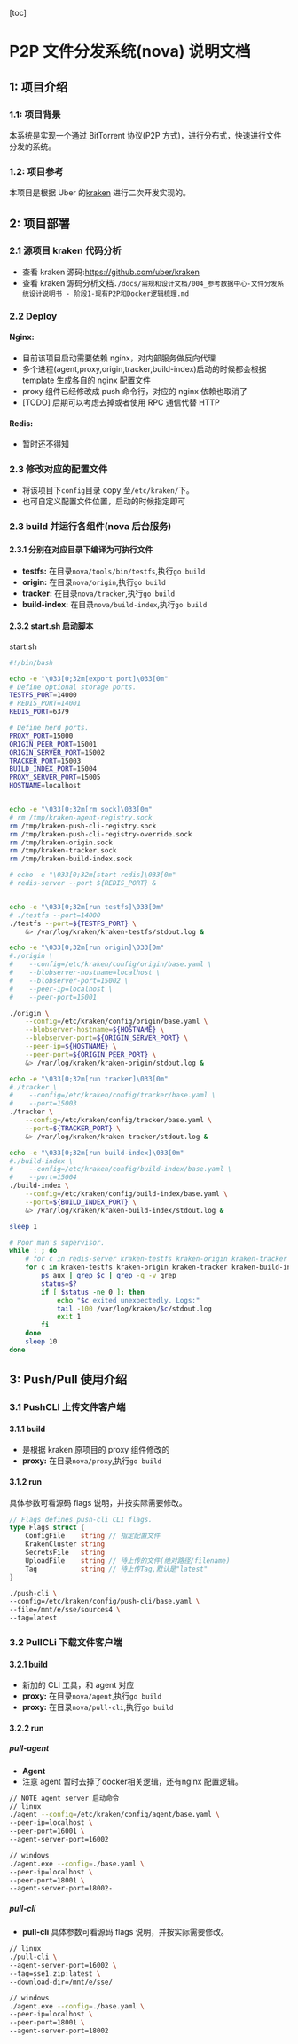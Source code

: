 [toc]

# P2P 文件分发系统(nova) 说明文档

## 1: 项目介绍

### 1.1: 项目背景

本系统是实现一个通过 BitTorrent 协议(P2P 方式)，进行分布式，快速进行文件分发的系统。

### 1.2: 项目参考

本项目是根据 Uber 的[kraken](https://github.com/uber/kraken) 进行二次开发实现的。

## 2: 项目部署

### 2.1 源项目 kraken 代码分析

- 查看 kraken 源码:https://github.com/uber/kraken
- 查看 kraken 源码分析文档`./docs/需规和设计文档/004_参考数据中心-文件分发系统设计说明书 - 阶段1-现有P2P和Docker逻辑梳理.md`

### 2.2 Deploy

#### **Nginx:**

- 目前该项目启动需要依赖 nginx，对内部服务做反向代理
- 多个进程(agent,proxy,origin,tracker,build-index)启动的时候都会根据 template 生成各自的 nginx 配置文件
- proxy 组件已经修改成 push 命令行，对应的 nginx 依赖也取消了
- [TODO] 后期可以考虑去掉或者使用 RPC 通信代替 HTTP

#### **Redis:**

- 暂时还不得知

### 2.3 修改对应的配置文件

- 将该项目下`config`目录 copy 至`/etc/kraken/`下。
- 也可自定义配置文件位置，启动的时候指定即可

### 2.3 build 并运行各组件(nova 后台服务)

#### 2.3.1 分别在对应目录下编译为可执行文件

- **testfs:** 在目录`nova/tools/bin/testfs`,执行`go build`
- **origin:** 在目录`nova/origin`,执行`go build`
- **tracker:** 在目录`nova/tracker`,执行`go build`
- **build-index:** 在目录`nova/build-index`,执行`go build`

#### 2.3.2 start.sh 启动脚本

start.sh

```bash
#!/bin/bash

echo -e "\033[0;32m[export port]\033[0m"
# Define optional storage ports.
TESTFS_PORT=14000
# REDIS_PORT=14001
REDIS_PORT=6379

# Define herd ports.
PROXY_PORT=15000
ORIGIN_PEER_PORT=15001
ORIGIN_SERVER_PORT=15002
TRACKER_PORT=15003
BUILD_INDEX_PORT=15004
PROXY_SERVER_PORT=15005
HOSTNAME=localhost


echo -e "\033[0;32m[rm sock]\033[0m"
# rm /tmp/kraken-agent-registry.sock
rm /tmp/kraken-push-cli-registry.sock
rm /tmp/kraken-push-cli-registry-override.sock
rm /tmp/kraken-origin.sock
rm /tmp/kraken-tracker.sock
rm /tmp/kraken-build-index.sock

# echo -e "\033[0;32m[start redis]\033[0m"
# redis-server --port ${REDIS_PORT} &


echo -e "\033[0;32m[run testfs]\033[0m"
# ./testfs --port=14000
./testfs --port=${TESTFS_PORT} \
    &> /var/log/kraken/kraken-testfs/stdout.log &

echo -e "\033[0;32m[run origin]\033[0m"
#./origin \
#    --config=/etc/kraken/config/origin/base.yaml \
#    --blobserver-hostname=localhost \
#    --blobserver-port=15002 \
#    --peer-ip=localhost \
#    --peer-port=15001

./origin \
    --config=/etc/kraken/config/origin/base.yaml \
    --blobserver-hostname=${HOSTNAME} \
    --blobserver-port=${ORIGIN_SERVER_PORT} \
    --peer-ip=${HOSTNAME} \
    --peer-port=${ORIGIN_PEER_PORT} \
    &> /var/log/kraken/kraken-origin/stdout.log &

echo -e "\033[0;32m[run tracker]\033[0m"
#./tracker \
#    --config=/etc/kraken/config/tracker/base.yaml \
#    --port=15003
./tracker \
    --config=/etc/kraken/config/tracker/base.yaml \
    --port=${TRACKER_PORT} \
    &> /var/log/kraken/kraken-tracker/stdout.log &

echo -e "\033[0;32m[run build-index]\033[0m"
#./build-index \
#    --config=/etc/kraken/config/build-index/base.yaml \
#    --port=15004
./build-index \
    --config=/etc/kraken/config/build-index/base.yaml \
    --port=${BUILD_INDEX_PORT} \
    &> /var/log/kraken/kraken-build-index/stdout.log &

sleep 1

# Poor man's supervisor.
while : ; do
    # for c in redis-server kraken-testfs kraken-origin kraken-tracker kraken-build-index kraken-push-cli; do
    for c in kraken-testfs kraken-origin kraken-tracker kraken-build-index kraken-push-cli; do
        ps aux | grep $c | grep -q -v grep
        status=$?
        if [ $status -ne 0 ]; then
            echo "$c exited unexpectedly. Logs:"
            tail -100 /var/log/kraken/$c/stdout.log
            exit 1
        fi
    done
    sleep 10
done
```

## 3: Push/Pull 使用介绍

### 3.1 PushCLI 上传文件客户端

#### 3.1.1 build

- 是根据 kraken 原项目的 proxy 组件修改的
- **proxy:** 在目录`nova/proxy`,执行`go build`

#### 3.1.2 run

具体参数可看源码 flags 说明，并按实际需要修改。

```go
// Flags defines push-cli CLI flags.
type Flags struct {
	ConfigFile    string // 指定配置文件
	KrakenCluster string
	SecretsFile   string
	UploadFile    string // 待上传的文件(绝对路径/filename)
	Tag           string // 待上传Tag,默认是"latest"
}
```

```bash
./push-cli \
--config=/etc/kraken/config/push-cli/base.yaml \
--file=/mnt/e/sse/sources4 \
--tag=latest
```

### 3.2 PullCLi 下载文件客户端

#### 3.2.1 build

- 新加的 CLI 工具，和 agent 对应
- **proxy:** 在目录`nova/agent`,执行`go build`
- **proxy:** 在目录`nova/pull-cli`,执行`go build`

#### 3.2.2 run
##### pull-agent
- **Agent**
- 注意 agent 暂时去掉了docker相关逻辑，还有nginx 配置逻辑。
```bash
// NOTE agent server 启动命令
// linux
./agent --config=/etc/kraken/config/agent/base.yaml \
--peer-ip=localhost \
--peer-port=16001 \
--agent-server-port=16002

// windows
./agent.exe --config=./base.yaml \
--peer-ip=localhost \
--peer-port=18001 \
--agent-server-port=18002- 
```
##### pull-cli

- **pull-cli**
  具体参数可看源码 flags 说明，并按实际需要修改。

```bash
// linux
./pull-cli \
--agent-server-port=16002 \
--tag=sse1.zip:latest \
--download-dir=/mnt/e/sse/

// windows
./agent.exe --config=./base.yaml \
--peer-ip=localhost \
--peer-port=18001 \
--agent-server-port=18002
```

